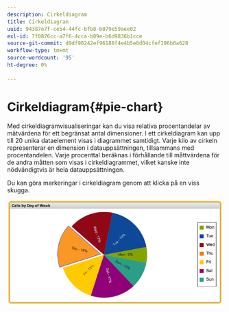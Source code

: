```yaml
---
description: Cirkeldiagram
title: Cirkeldiagram
uuid: 94387e7f-ce54-44fc-bfb8-b079e59aee02
exl-id: 7f0876cc-a7f6-4cca-b09e-b6d9836b1cce
source-git-commit: d9df90242ef96188f4e4b5e6d04cfef196b0a628
workflow-type: tm+mt
source-wordcount: '95'
ht-degree: 0%

---
```


# Cirkeldiagram{#pie-chart}

Med cirkeldiagramvisualiseringar kan du visa relativa procentandelar av mätvärdena för ett begränsat antal dimensioner. I ett cirkeldiagram kan upp till 20 unika dataelement visas i diagrammet samtidigt. Varje kilo av cirkeln representerar en dimension i datauppsättningen, tillsammans med procentandelen. Varje procenttal beräknas i förhållande till måttvärdena för de andra måtten som visas i cirkeldiagrammet, vilket kanske inte nödvändigtvis är hela datauppsättningen.

Du kan göra markeringar i cirkeldiagram genom att klicka på en viss skugga.

![](assets/pie_chart.png)
